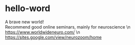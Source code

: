 # hello-word
A brave new world!	
Recommend good online seminars, mainly for neuroscience \n
https://www.worldwideneuro.com/ \n
https://sites.google.com/view/neurozoom/home
